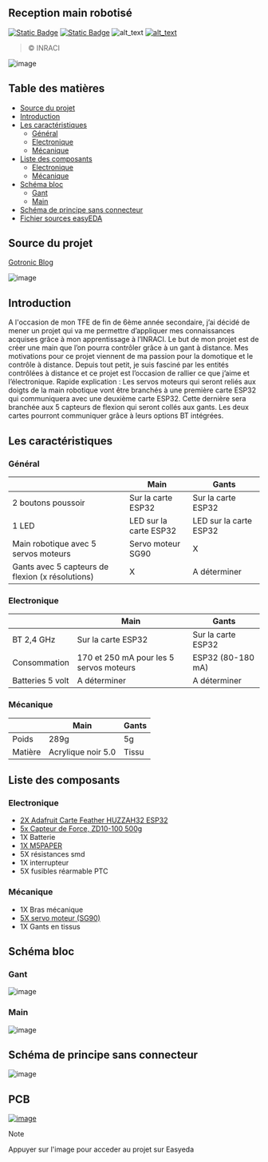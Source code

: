 ## Reception main robotisé
[![Static Badge](https://img.shields.io/badge/Reception%20main%20robotis%C3%A9%20-61DBFB?style=for-the-badge&logo=Arduino&labelColor=black)](https://github.com/Daoud1190/Reception_moteur_main) [![Static Badge](https://img.shields.io/badge/Transmission%20main%20robotis%C3%A9%20-61DBFB?style=for-the-badge&logo=Arduino&labelColor=black)](https://github.com/Thomas2809/transmission) ![ alt_text ](https://img.shields.io/badge/Version-0.1-CC0000?style=for-the-badge) [![ alt_text ](https://img.shields.io/badge/Contacte-Twitter-00878F?style=for-the-badge)](https://x.com/DAOUD_1190)

> © INRACI

![image](https://github.com/Daoud1190/reception_moteur_2024/assets/146357859/d2b7fc87-36e1-4f90-8f4a-3bf8a841f538)

## Table des matières
- [Source du projet](#source-du-projet)
- [Introduction](#introduction)
- [Les caractéristiques](#les-caractéristiques)
  - [Général](#général)
  - [Electronique](#electronique)
  - [Mécanique](#mécanique)
- [Liste des composants](#liste-des-composants)
  - [Electronique](#electronique-1)
  - [Mécanique](#mécanique-1)
- [Schéma bloc](#schéma-bloc)
  - [Gant](#gant)
  - [Main](#main)
- [Schéma de principe sans connecteur](#schéma-de-principe-sans-connecteur)
- [Fichier sources easyEDA](#pcb)

## Source du projet
[Gotronic Blog](https://www.gotronic.fr/blog/articles/controle-dune-main-robotique/)

![image](https://github.com/Daoud1190/reception_moteur_2024/assets/146357859/caa6b8c0-9e91-4374-8693-e4056b2956e0)

## Introduction
A l'occasion de mon TFE de fin de 6ème année secondaire, j’ai décidé de mener un projet qui va me permettre d’appliquer mes connaissances acquises grâce à mon apprentissage à l’INRACI. 
Le but de mon projet est de créer une main que l’on pourra contrôler grâce à un gant à distance. 
Mes motivations pour ce projet viennent de ma passion pour la domotique et le contrôle à distance. 
Depuis tout petit, je suis fasciné par les entités contrôlées à distance et ce projet est l’occasion de rallier ce que j’aime et l’électronique. 
Rapide explication :
Les servos moteurs qui seront reliés aux doigts de la main robotique vont être branchés à une première carte ESP32 qui communiquera avec une deuxième carte ESP32. Cette dernière sera branchée aux 5 capteurs de flexion qui seront collés aux gants. Les deux cartes pourront communiquer grâce à leurs options BT intégrées.  

## Les caractéristiques
### Général
|                                    | Main                       | Gants                    |
|------------------------------------|----------------------------|--------------------------|
| 2 boutons poussoir                 | Sur la carte ESP32         | Sur la carte ESP32       |
| 1 LED                              | LED sur la carte ESP32     | LED sur la carte ESP32   |
| Main robotique avec 5 servos moteurs| Servo moteur SG90          | X                        |
| Gants avec 5 capteurs de flexion (x résolutions)| X                        | A déterminer             |

### Electronique
|                    | Main                       | Gants                    |
|--------------------|----------------------------|--------------------------|
| BT 2,4 GHz         | Sur la carte ESP32         | Sur la carte ESP32       |
| Consommation       | 170 et 250 mA pour les 5 servos moteurs | ESP32 (80-180 mA) |
| Batteries 5 volt   | A déterminer               | A déterminer             |

### Mécanique
|                    | Main                       | Gants                    |
|--------------------|----------------------------|--------------------------|
| Poids              | 289g                       | 5g                       |
| Matière            | Acrylique noir 5.0         | Tissu                    |

## Liste des composants
### Electronique
- [2X Adafruit Carte Feather HUZZAH32 ESP32](https://www.adafruit.com/product/3405)
- [5x Capteur de Force, ZD10-100 500g](https://www.gotronic.fr/art-capteur-de-force-flexiforce-100-lb-31526.htm)
- 1X Batterie
- [1X M5PAPER](https://shop.m5stack.com/products/m5paper-esp32-development-kit)
- 5X résistances smd
- 1X interrupteur
- 5X fusibles réarmable PTC

### Mécanique
- 1X Bras mécanique
- [5X servo moteur (SG90)](https://www.towerpro.com.tw/product/sg90-7/)
- 1X Gants en tissus

## Schéma bloc
### Gant
![image](https://github.com/Daoud1190/reception_moteur_2024/assets/146357859/56ece4cd-7237-44d4-9772-9759d0045244)

### Main
![image](https://github.com/Daoud1190/reception_moteur_2024/assets/146357859/6e3d5bc1-0683-43b9-865e-6b1bd5fd6e86)

## Schéma de principe sans connecteur
![image](https://github.com/Daoud1190/reception_moteur_2024/assets/146357859/b35885bd-8d20-4a4b-b1e1-3c8ca8ec3a1a)

## PCB
[![image](https://github.com/Daoud1190/reception_moteur_2024/assets/146357859/3c00c4ff-1e1e-43a6-be44-43c27cff6cb6)](https://oshwlab.com/daoud01/pcb-moteur)

> [!NOTE]
> Appuyer sur l'image pour acceder au projet sur Easyeda
